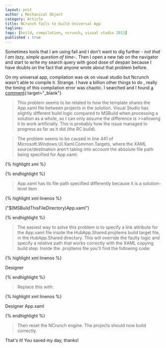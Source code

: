 ```yaml
---
layout: post
author : Mechanical Object
category: Article
title: NCrunch fails to build Universal App
tagline: 
tags: [build, compilation, ncrunch, visual studio 2013]
published : true
---
```

Sometimes tools that I am using fail and I don't want to dig further _- not that I am lazy, simple question of time-_. 
Then I open a new tab on the navigator and start to write my search query with good dose of despair because I have 
doubts on the fact that anyone wrote about that problem before. 

<!--more-->

On my universal app, compilation was ok on visual studio but Ncrunch wasn't able to compile it. Strange. 
I have a billion other things to do , really the timing of this compilation error was chaotic. 
I searched and I found 
[a comment](http://forum.ncrunch.net/yaf_postst1241_NCrunch-Failing-to-comple--Windows-and--WindowsPhone-projects-inside-Universal-Application-solution.aspx){:target="_blank"}

> This problem seems to be related to how the template shares the App.xaml file between projects in the solution.
> Visual Studio has slightly different build logic compared to MSBuild when processing a solution as a whole, 
> so I can only assume the difference is >>allowing it to work artificially. This is probably how the issue 
managed to progress as far as it did (the RC build).

>The problem seems to be caused in line 441 of Microsoft.Windows.UI.Xaml.Common.Targets, where the XAML 
source/destination aren't taking into account the absolute file path being specified for App.xaml:

{% highlight xml %}

<GeneratedXamlSrc0 Condition="'%(AllProjectXamlPages.Link)'==''" 
                   Include="@(AllProjectXamlPages->'$(XamlGeneratedOutputPath)%(Identity)')" 
/>

{% endhighlight %}

>App.xaml has its file path specified differently because it is a solution-level item 

{% highlight xml linenos %}

("$(MSBuildThisFileDirectory)App.xaml")

{% endhighlight %}

>The easiest way to solve this problem is to specify a link attribute for the App.xaml file inside the 
HubApp.Shared.projitems build target file, in the HubApp.Shared directory. This will override the faulty 
logic and specify a relative path that works correctly with the XAML copying build step. Inside 
the .projitems file you'll find the following code:

{% highlight xml linenos %}

<ApplicationDefinition Include="$(MSBuildThisFileDirectory)App.xaml">
    <SubType>Designer</SubType>
</ApplicationDefinition>

{% endhighlight %}

>Replace this with:

{% highlight xml linenos %}

<ApplicationDefinition Include="$(MSBuildThisFileDirectory)App.xaml">
    <SubType>Designer</SubType>
    <Link>App.xaml</Link>
</ApplicationDefinition>

{% endhighlight %}

>Then reset the NCrunch engine. The projects should now build correctly.

That's it! You saved my day, thanks!